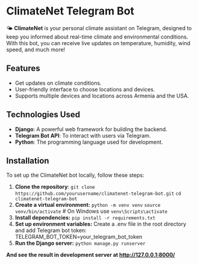 # ClimateNet Telegram Bot

🌤️ **ClimateNet** is your personal climate assistant on Telegram, designed to keep you informed about real-time climate and environmental conditions. With this bot, you can receive live updates on temperature, humidity, wind speed, and much more!

## Features

- Get updates on climate conditions.
- User-friendly interface to choose locations and devices.
- Supports multiple devices and locations across Armenia and the USA.

## Technologies Used

- **Django**: A powerful web framework for building the backend.
- **Telegram Bot API**: To interact with users via Telegram.
- **Python**: The programming language used for development.

## Installation

To set up the ClimateNet bot locally, follow these steps:

1. **Clone the repository**:
   `git clone https://github.com/yourusername/climatenet-telegram-bot.git`
   `cd climatenet-telegram-bot`
2. **Create a virtual environment:**
   `python -m venv venv`
   `source venv/bin/activate`  # On Windows use `venv\Scripts\activate`  
3. **Install dependencies:**
   `pip install -r requirements.txt`
4. **Set up environment variables:**
   Create a .env file in the root directory and add Telegram bot token:
   TELEGRAM_BOT_TOKEN=your_telegram_bot_token
5. **Run the Django server:**
    `python manage.py runserver`
   
**And see the result in development server at http://127.0.0.1:8000/**
